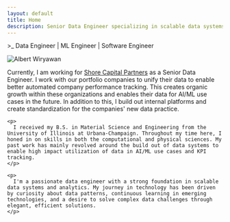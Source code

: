 ```yaml
---
layout: default
title: Home
description: Senior Data Engineer specializing in scalable data systems, streaming analytics, and cloud-native data warehousing solutions
---
```


<div class="profile-header">
  <p class="role-subtitle">>_ Data Engineer | ML Engineer | Software Engineer</p>
</div>

<div class="profile-content">
  <div class="profile-image-container">
    <img src="/avw-portfolio/assets/images/avw-headshot.jpg" alt="Albert Wiryawan" class="profile-image">
  </div>

  <div class="profile-bio">
    <p>
      Currently, I am working for <a href="https://www.shorecapitalpartners.com/" target="_blank">Shore Capital Partners</a> as a Senior Data Engineer. I work with our portfolio companies to unify their data to enable better automated company performance tracking. This creates organic growth within these organizations and enables their data for AI/ML use cases in the future. In addition to this, I build out internal platforms and create standardization for the companies' new data practice.
    </p>

    <p>
      I received my B.S. in Material Science and Engineering from the University of Illinois at Urbana-Champaign. Throughout my time here, I honed in on skills in both the computational and physical sciences. My past work has mainly revolved around the build out of data systems to enable high impact utilization of data in AI/ML use cases and KPI tracking.
    </p>

    <p>
      I'm a passionate data engineer with a strong foundation in scalable data systems and analytics. My journey in technology has been driven by curiosity about data patterns, continuous learning in emerging technologies, and a desire to solve complex data challenges through elegant, efficient solutions.
    </p>
  </div>
</div>

